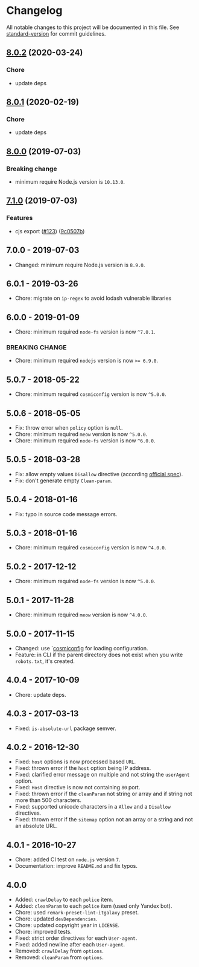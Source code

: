 # Changelog

All notable changes to this project will be documented in this file. See [standard-version](https://github.com/conventional-changelog/standard-version) for commit guidelines.

## [8.0.2](https://github.com/itgalaxy/generate-robotstxt/compare/v8.0.1...v8.0.2) (2020-03-24)

### Chore

* update deps

## [8.0.1](https://github.com/itgalaxy/generate-robotstxt/compare/v8.0.0...v8.0.1) (2020-02-19)

### Chore

* update deps

## [8.0.0](https://github.com/itgalaxy/generate-robotstxt/compare/v7.1.0...v8.0.0) (2019-07-03)

### Breaking change

* minimum require Node.js version is `10.13.0`.

## [7.1.0](https://github.com/itgalaxy/generate-robotstxt/compare/v6.0.1...v7.1.0) (2019-07-03)


### Features

* cjs export ([#123](https://github.com/itgalaxy/generate-robotstxt/issues/123)) ([9c0507b](https://github.com/itgalaxy/generate-robotstxt/commit/9c0507b))



## 7.0.0 - 2019-07-03

- Changed: minimum require Node.js version is `8.9.0`.

## 6.0.1 - 2019-03-26

- Chore: migrate on `ip-regex` to avoid lodash vulnerable libraries

## 6.0.0 - 2019-01-09

- Chore: minimum required `node-fs` version is now `^7.0.1`.

### BREAKING CHANGE

- Chore: minimum required `nodejs` version is now `>= 6.9.0`.

## 5.0.7 - 2018-05-22

- Chore: minimum required `cosmiconfig` version is now `^5.0.0`.

## 5.0.6 - 2018-05-05

- Fix: throw error when `policy` option is `null`.
- Chore: minimum required `meow` version is now `^5.0.0`.
- Chore: minimum required `node-fs` version is now `^6.0.0`.

## 5.0.5 - 2018-03-28

- Fix: allow empty values `Disallow` directive (according [official spec](http://www.robotstxt.org/orig.html)).
- Fix: don't generate empty `Clean-param`.

## 5.0.4 - 2018-01-16

- Fix: typo in source code message errors.

## 5.0.3 - 2018-01-16

- Chore: minimum required `cosmiconfig` version is now `^4.0.0`.

## 5.0.2 - 2017-12-12

- Chore: minimum required `node-fs` version is now `^5.0.0`.

## 5.0.1 - 2017-11-28

- Chore: minimum required `meow` version is now `^4.0.0`.

## 5.0.0 - 2017-11-15

- Changed: use `[cosmiconfig](https://github.com/davidtheclark/cosmiconfig) for
  loading configuration.
- Feature: in CLI if the parent directory does not exist when you write `robots.txt`, it's created.

## 4.0.4 - 2017-10-09

- Chore: update deps.

## 4.0.3 - 2017-03-13

- Fixed: `is-absolute-url` package semver.

## 4.0.2 - 2016-12-30

- Fixed: `host` options is now processed based `URL`.
- Fixed: thrown error if the `host` option being IP address.
- Fixed: clarified error message on multiple and not string the `userAgent`
  option.
- Fixed: `Host` directive is now not containing `80` port.
- Fixed: thrown error if the `cleanParam` not string or array and if string not
  more than 500 characters.
- Fixed: supported unicode characters in a `Allow` and a `Disallow` directives.
- Fixed: thrown error if the `sitemap` option not an array or a string and not
  an absolute URL.

## 4.0.1 - 2016-10-27

- Chore: added CI test on `node.js` version `7`.
- Documentation: improve `README.md` and fix typos.

## 4.0.0

- Added: `crawlDelay` to each `police` item.
- Added: `cleanParam` to each `police` item (used only Yandex bot).
- Chore: used `remark-preset-lint-itgalaxy` preset.
- Chore: updated `devDependencies`.
- Chore: updated copyright year in `LICENSE`.
- Chore: improved tests.
- Fixed: strict order directives for each `User-agent`.
- Fixed: added newline after each `User-agent`.
- Removed: `crawlDelay` from `options`.
- Removed: `cleanParam` from `options`.
